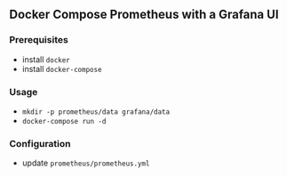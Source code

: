 ## Docker Compose Prometheus with a Grafana UI

### Prerequisites
* install `docker`
* install `docker-compose`

### Usage
* `mkdir -p prometheus/data grafana/data`
* `docker-compose run -d`

### Configuration
* update `prometheus/prometheus.yml`
